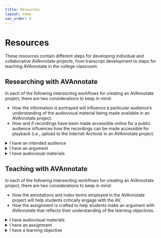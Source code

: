```yaml
---
title: Resources
layout: home
nav_order: 9
---
```

# Resources

These resources contain different steps for developing individual and collaborative AVAnnotate projects, from transcript development to steps for teaching AVAnnotate in the college classroom.  

## Researching with AVAnnotate
In each of the following intersecting workflows for creating an AVAnnotate project, there are two considerations to keep in mind: 
- How the information is portrayed will influence a particular audience’s understanding of the audiovisual material being made available in an AVAnnotate project.
- How and if recordings have been made accessible online for a public audience influences how the recordings can be made accessible for playback (i.e., upload to the Internet Archive) in an AVAnnotate project.
<details>
  <summary>I have an intended audience</summary>

→ Determine how your argument is best presented to your audience via annotations, index terms, and customized pages <br>
→ Determine what types of annotations and index terms support how you present your argument to your audience <br>
→ Establish what research you will need to do in order to develop your argument about the AV and present it to your audience <br>

</details>
<details>
  <summary>I have an argument</summary>

→ Determine what types of annotations and index terms support how you present your argument to your audience <br>
→ Establish what research you will need to do in order to develop your argument about the AV and present it to your audience <br>
→ Determine how your argument is best presented to your audience via annotations, index terms, and customized pages <br>

</details>
<details>
  <summary>I have audiovisual materials</summary>

→ Establish what research you will need to do in order to develop your argument about the AV and present it to your audience <br>
→ Determine how your argument is best presented to your audience via annotations, index terms, and customized pages <br>
→ Determine what types of annotations and index terms support how you present your argument to your audience

</details>

## Teaching with AVAnnotate
In each of the following intersecting workflows for creating an AVAnnotate project, there are two considerations to keep in mind: 
- How the annotations and index terms employed in the AVAnnotate project will help students critically engage with the AV.
- How the assignment is crafted to help students make an argument with AVAnnotate that reflects their understanding of the learning objectives.

<details>
  <summary>I have audiovisual materials</summary>
→ Establish what you want students to learn about making an argument about AV <br>
→ Determine how the assignment combines annotations, index terms, and customized pages <br>
→ Determine what types of annotations and index terms support the learning objective <br>
  
</details>

<details>
  <summary>I have an assignment</summary>
→ Determine how the assignment combines annotations, index terms, and customized pages <br>
→ Determine what types of annotations and index terms support the learning objective <br>
→ Establish what you want students to learn about making an argument about AV <br>
  
</details>

<details>
  <summary>I have a learning objective</summary>
→ Determine what types of annotations and index terms support the learning objective <br>
→ Establish what you want students to learn about making an argument about AV <br>
→ Determine how the assignment combines annotations, index terms, and customized pages
  
</details>
